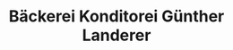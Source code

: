 ---
title: "Bäckerei Konditorei Günther Landerer"
url: /legau/baeckerei-konditorei-guenther-landerer/
shop: Bäckerei
---